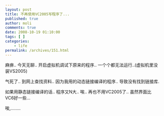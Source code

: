 ```yaml
---
layout: post
title: 不再使用VC2005写程序了...
published: true
author: moli
comments: true
date: 2008-10-19 01:10:00
tags: [ ]
categories:
    - life
permalink: /archives/151.html
---
```

麻痹.. 今天无聊.. 开启虚拟机调试下原来的程序.. 一个个都无法运行..(虚拟机里没装VS2005)

气死了.. 到网上查找资料.. 因为我用的动态链接编译的程序.. 导致没有找到链接库.

如果用静态链接编译的话.. 程序又N大.. 唉.. 再也不用VC2005了.. 虽然界面比VC6好一些&#8230;

唉,&#8230;&#8230;..
